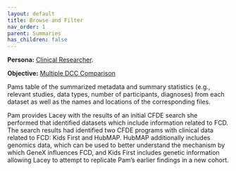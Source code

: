```yaml
---
layout: default
title: Browse and Filter
nav_order: 1
parent: Summaries
has_children: false
---
```


**Persona:** [Clinical Researcher](../personas/clinical-researcher).

**Objective:** [Multiple DCC Comparison](../objectives/multi-dcc-comparison)


Pams table of the summarized metadata and summary statistics (e.g., relevant
studies, data types, number of participants, diagnoses) from each dataset as
well as the names and locations of the corresponding files.

Pam provides Lacey with the results of an initial CFDE search she performed that identified datasets which include information related to FCD. The search results
had identified two CFDE programs with clinical data related to FCD: Kids First
and HubMAP. HubMAP additionally includes genomics data, which can be used to
better understand the mechanism by which GeneX influences FCD, and Kids First
includes genetic information allowing Lacey to attempt to replicate Pam’s
earlier findings in a new cohort.
